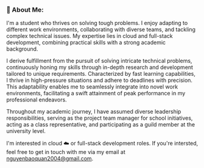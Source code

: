 ### 💫 About Me:
I'm a student who thrives on solving tough problems. I enjoy adapting to different work environments, collaborating with diverse teams, and tackling complex technical issues. My expertise lies in cloud and full-stack development, combining practical skills with a strong academic background.

I derive fulfillment from the pursuit of solving intricate technical problems, continuously honing my skills through in-depth research and development tailored to unique requirements. Characterized by fast learning capabilities, I thrive in high-pressure situations and adhere to deadlines with precision. This adaptability enables me to seamlessly integrate into novel work environments, facilitating a swift attainment of peak performance in my professional endeavors.

Throughout my academic journey, I have assumed diverse leadership responsibilities, serving as the project team manager for school initiatives, acting as a class representative, and participating as a guild member at the university level.

I'm interested in cloud ☁️ or full-stack development roles. If you're intersted, feel free to get in touch with me via my email at <a href="mailto:nguyenbaoquan2004@gmail.com">nguyenbaoquan2004@gmail.com</a>.

<!--
**RobinQuanNguyen/RobinQuanNguyen** is a ✨ _special_ ✨ repository because its `README.md` (this file) appears on your GitHub profile.

Here are some ideas to get you started:

- 🔭 I’m currently working on ...
- 🌱 I’m currently learning ...
- 👯 I’m looking to collaborate on ...
- 🤔 I’m looking for help with ...
- 💬 Ask me about ...
- 📫 How to reach me: ...
- 😄 Pronouns: ...
- ⚡ Fun fact: ...
-->
